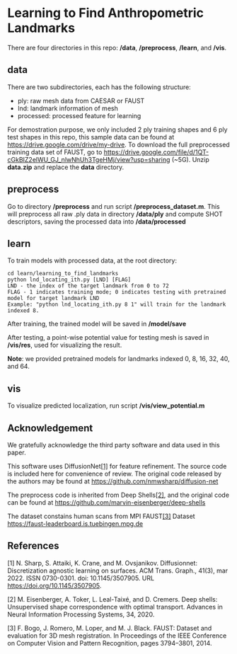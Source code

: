 # Learning to Find Anthropometric Landmarks
There are four directories in this repo: **/data**, **/preprocess**, **/learn**, and **/vis**. 
## data
There are two subdirectories, each has the following structure:
- ply: raw mesh data from CAESAR or FAUST
- lnd: landmark information of mesh
- processed: processed feature for learning

For demostration purpose, we only included 2 ply training shapes and 6 ply test shapes in this repo, this sample data can be found at https://drive.google.com/drive/my-drive. To download the full preprocessed training data set of FAUST, go to https://drive.google.com/file/d/1QT-cGkBIZ2elWU_GJ_nlwNhUh3TgeHMj/view?usp=sharing (~5G). Unzip **data.zip** and replace the **data** directory.
## preprocess
Go to directory **/preprocess** and run script **/preprocess_dataset.m**. This will preprocess all raw .ply data in directory **/data/ply** and compute SHOT descriptors, saving the processed data into **/data/processed**
## learn
To train models with processed data, at the root directory:
```
cd learn/learning_to_find_landmarks
python lnd_locating_ith.py [LND] [FLAG]
LND - the index of the target landmark from 0 to 72
FLAG - 1 indicates training mode; 0 indicates testing with pretrained model for target landmark LND
Example: "python lnd_locating_ith.py 8 1" will train for the landmark indexed 8.
```
After training, the trained model will be saved in **/model/save**

After testing, a point-wise potential value for testing mesh is saved in **/vis/res**, used for visualizing the result.

**Note**: we provided pretrained models for landmarks indexed 0, 8, 16, 32, 40, and 64.
## vis
To visualize predicted localization, run script **/vis/view_potential.m**
## Acknowledgement
We gratefully acknowledge the third party software and data used in this paper.

This software uses DiffusionNet[[1]](#1) for feature refinement. The source code is included here for convenience of review. The original code released by the authors may be found at https://github.com/nmwsharp/diffusion-net

The preprocess code is inherited from Deep Shells[[2]](#2), and the original code can be found at https://github.com/marvin-eisenberger/deep-shells

The dataset constains human scans from MPI FAUST[[3]](#3) Dataset https://faust-leaderboard.is.tuebingen.mpg.de

## References
<a id="1">[1]</a> N. Sharp, S. Attaiki, K. Crane, and M. Ovsjanikov. Diffusionnet: Discretization agnostic learning on surfaces. ACM Trans. Graph., 41(3), mar 2022. ISSN 0730-0301. doi: 10.1145/3507905. URL https://doi.org/10.1145/3507905.

<a id="2">[2]</a> M. Eisenberger, A. Toker, L. Leal-Taixé, and D. Cremers. Deep shells: Unsupervised shape correspondence with optimal transport. Advances in Neural Information Processing Systems, 34, 2020.

<a id="3">[3]</a> F. Bogo, J. Romero, M. Loper, and M. J. Black. FAUST: Dataset and evaluation for 3D mesh registration. In Proceedings of the IEEE Conference on Computer Vision and Pattern Recognition, pages 3794–3801, 2014.
